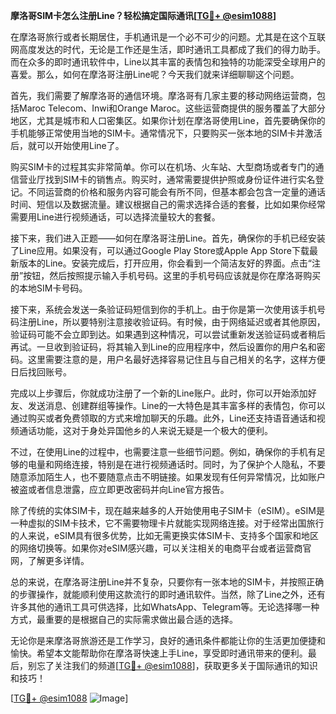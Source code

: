 **摩洛哥SIM卡怎么注册Line？轻松搞定国际通讯[[TG💪+ @esim1088](https://t.me/s/esim1088)]**

在摩洛哥旅行或者长期居住，手机通讯是一个必不可少的问题。尤其是在这个互联网高度发达的时代，无论是工作还是生活，即时通讯工具都成了我们的得力助手。而在众多的即时通讯软件中，Line以其丰富的表情包和独特的功能深受全球用户的喜爱。那么，如何在摩洛哥注册Line呢？今天我们就来详细聊聊这个问题。

首先，我们需要了解摩洛哥的通信环境。摩洛哥有几家主要的移动网络运营商，包括Maroc Telecom、Inwi和Orange Maroc。这些运营商提供的服务覆盖了大部分地区，尤其是城市和人口密集区。如果你计划在摩洛哥使用Line，首先要确保你的手机能够正常使用当地的SIM卡。通常情况下，只要购买一张本地的SIM卡并激活后，就可以开始使用Line了。

购买SIM卡的过程其实非常简单。你可以在机场、火车站、大型商场或者专门的通信营业厅找到SIM卡的销售点。购买时，通常需要提供护照或身份证件进行实名登记。不同运营商的价格和服务内容可能会有所不同，但基本都会包含一定量的通话时间、短信以及数据流量。建议根据自己的需求选择合适的套餐，比如如果你经常需要用Line进行视频通话，可以选择流量较大的套餐。

接下来，我们进入正题——如何在摩洛哥注册Line。首先，确保你的手机已经安装了Line应用。如果没有，可以通过Google Play Store或Apple App Store下载最新版本的Line。安装完成后，打开应用，你会看到一个简洁友好的界面。点击“注册”按钮，然后按照提示输入手机号码。这里的手机号码应该就是你在摩洛哥购买的本地SIM卡号码。

接下来，系统会发送一条验证码短信到你的手机上。由于你是第一次使用该手机号码注册Line，所以要特别注意接收验证码。有时候，由于网络延迟或者其他原因，验证码可能不会立即到达。如果遇到这种情况，可以尝试重新发送验证码或者稍后再试。一旦收到验证码，将其输入到Line的应用程序中，然后设置你的用户名和密码。这里需要注意的是，用户名最好选择容易记住且与自己相关的名字，这样方便日后找回账号。

完成以上步骤后，你就成功注册了一个新的Line账户。此时，你可以开始添加好友、发送消息、创建群组等操作。Line的一大特色是其丰富多样的表情包，你可以通过购买或者免费领取的方式来增加聊天的乐趣。此外，Line还支持语音通话和视频通话功能，这对于身处异国他乡的人来说无疑是一个极大的便利。

不过，在使用Line的过程中，也需要注意一些细节问题。例如，确保你的手机有足够的电量和网络连接，特别是在进行视频通话时。同时，为了保护个人隐私，不要随意添加陌生人，也不要随意点击不明链接。如果发现有任何异常情况，比如账户被盗或者信息泄露，应立即更改密码并向Line官方报告。

除了传统的实体SIM卡，现在越来越多的人开始使用电子SIM卡（eSIM）。eSIM是一种虚拟的SIM卡技术，它不需要物理卡片就能实现网络连接。对于经常出国旅行的人来说，eSIM具有很多优势，比如无需更换实体SIM卡、支持多个国家和地区的网络切换等。如果你对eSIM感兴趣，可以关注相关的电商平台或者运营商官网，了解更多详情。

总的来说，在摩洛哥注册Line并不复杂，只要你有一张本地的SIM卡，并按照正确的步骤操作，就能顺利使用这款流行的即时通讯软件。当然，除了Line之外，还有许多其他的通讯工具可供选择，比如WhatsApp、Telegram等。无论选择哪一种方式，最重要的是根据自己的实际需求做出最合适的选择。

无论你是来摩洛哥旅游还是工作学习，良好的通讯条件都能让你的生活更加便捷和愉快。希望本文能帮助你在摩洛哥快速上手Line，享受即时通讯带来的便利。最后，别忘了关注我们的频道[[TG💪+ @esim1088](https://t.me/s/esim1088)]，获取更多关于国际通讯的知识和技巧！

[[TG💪+ @esim1088](https://t.me/s/esim1088) ![Image](https://i.postimg.cc/4NQfJmqS/Snipaste-2025-05-13-00-14-12.png)]